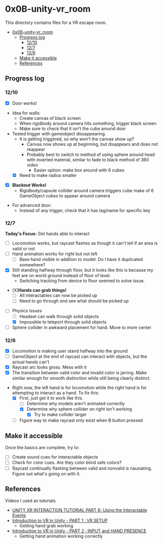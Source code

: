 # 0x0B-unity-vr_room
This directory contains files for a VR escape room.
- [0x0B-unity-vr_room](#0x0b-unity-vr_room)
  - [Progress log](#progress-log)
    - [12/10](#1210)
    - [12/7](#127)
    - [12/6](#126)
  - [Make it accessible](#make-it-accessible)
  - [References](#references)

## Progress log
### 12/10
- [X] Door works!
- Idea for walls:
  - Create canvas of black screen
  - When rigidbody around camera hits something, trigger black screen
  - Make sure to check that it isn't the cube around door
- Tested trigger with gameobject dissappearing.
  - It is getting triggered, so why won't the canvas show up?
    - Canvas now shows up at beginning, but disappears and does not reappear
    - Probably best to switch to method of using sphere around head with inverted material, similar to fade to black method of 360 video
      - Easier option: make box around with 6 cubes
  - [X] Need to make radius smaller
- [X] **Blackout Works!**
  - Rigidbody/capsule collider around camera triggers cube make of 6 GameObject cubes to appear around camera
- For advanced door:
  - Instead of any trigger, check that it has tag/name for specific key
### 12/7
**Today's Focus:**
Get hands able to interact
- [ ] Locomotion works, but raycast flashes as though it can't tell if an area is valid or not
- [ ] Hand animation works for right but not left
  - [ ] Base hand visible in addition to model. Do I have it duplicated somewhere?
- [X] Still standing halfway through floor, but it looks like this is because my feet are on world ground instead of floor of level.
  - Switching tracking from device to floor seemed to solve issue.
- [X]**Hands can grab things!**
  - [ ] All interactables can now be picked up
  - [ ] Need to go through and see what should be picked up
- [ ] Physics issues
  - [ ] Headset can walk through solid objects
  - [X] Impossible to teleport through solid objects
- [ ] Sphere collider in awkward placement for hand. Move to more center
### 12/6
- [X] Locomotion is making user stand halfway into the ground
- [ ] GameObject at the end of raycast can interact with objects, but the actual hands can't
- [X] Raycast arc looks gross. Mess with it
- [X] The transition between valid color and invalid color is jarring. Make similar enough for smooth distinction while still being clearly distinct.
- Right now, the left hand is for locomotion while the right hand is for attempting to interact as a hand. To fix this:
  - [X] First, just get it to work like this.
    - [ ] Determine why models aren't animated correctly
    - [X] Determine why sphere collider on right isn't working
      - [X] Try to make collider larger
  - [ ] Figure way to make raycast only exist when B button pressed

## Make it accessible
Once the basics are complete, try to:
- [ ] Create sound cues for interactable objects
- [ ] Check for color cues. Are they color blind safe colors?
- [ ] Raycast continually flashing between valid and nonvalid is nausiating. Figure out what's going on with it.

## References
Videos I used as tutorials
- [UNITY XR INTERACTION TUTORIAL PART 6: Using the Interactable Events](https://www.youtube.com/watch?v=KcSGf2DKQhU&ab_channel=DanielStringer)
- [Introduction to VR in Unity - PART 1 : VR SETUP](https://www.youtube.com/watch?v=gGYtahQjmWQ&ab_channel=Valem)
  - Getting hand grab working
- [Introduction to VR in Unity - PART 2 : INPUT and HAND PRESENCE](https://www.youtube.com/watch?v=VdT0zMcggTQ&ab_channel=Valem)
  - Getting hand animation working correctly
